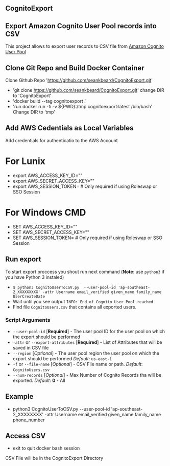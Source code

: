## CognitoExport ##

## Export Amazon Cognito User Pool records into CSV

This project allows to export user records to CSV file from [Amazon Cognito User Pool](https://docs.aws.amazon.com/cognito/latest/developerguide/cognito-user-identity-pools.html)

## Clone Git Repo and Build Docker Container

Clone Github Repo 'https://github.com/seankbeard/CognitoExport.git'
- 'git clone https://github.com/seankbeard/CognitoExport.git'
change DIR to 'CognitoExport'
- 'docker build --tag cognitoexport .'
- 'run docker run -ti -v ${PWD}:/tmp cognitoexport:latest /bin/bash'
Change DIR to ‘tmp’ 

## Add AWS Cedentials as Local Variables
Add credentials for authenticatio to the AWS Account 
# For Lunix

- export AWS_ACCESS_KEY_ID=""
- export AWS_SECRET_ACCESS_KEY=""
- export AWS_SESSION_TOKEN= # Only required if using Roleswap or SSO Session

# For Windows CMD

- SET AWS_ACCESS_KEY_ID=""
- SET AWS_SECRET_ACCESS_KEY=""
- SET AWS_SESSION_TOKEN= # Only required if using Roleswap or SSO Session

## Run export

To start export proccess you shout run next command (__Note__: use `python3` if you have Python 3 instaled)
- `$ python3 CognitoUserToCSV.py  --user-pool-id 'ap-southeast-2_XXXXXXXXX' -attr Username email_verified given_name family_name UserCreateDate`
- Wait until you see output `INFO: End of Cognito User Pool reached`
- Find file `CognitoUsers.csv` that contains all exported users. 

### Script Arguments

- `--user-pool-id` [__Required__] - The user pool ID for the user pool on which the export should be performed
- `-attr` or `--export-attributes` [__Required__] - List of Attributes that will be saved in CSV file
- `--region` [_Optional_] - The user pool region the user pool on which the export should be performed _Default_: `us-east-1`
- `-f` or `--file-name` [_Optional_] - CSV File name or path. _Default_: `CognitoUsers.csv`
- `--num-records` [_Optional_] - Max Number of Cognito Records tha will be exported. _Default_: __0__ - All

## Example

- python3 CognitoUserToCSV.py --user-pool-id 'ap-southeast-2_XXXXXXXX' -attr Username email_verified given_name family_name phone_number

## Access CSV

- exit
to quit docker bash session

CSV File will be in the CognitoExport Directory
